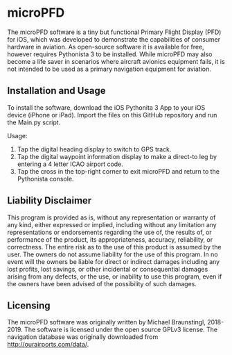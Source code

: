 # microPFD
The microPFD software is a tiny but functional Primary Flight Display (PFD) for iOS, which was developed to demonstrate the capabilities of consumer hardware in aviation. As open-source software it is available for free, however requires Pythonista 3 to be installed. While microPFD may also become a life saver in scenarios where aircraft avionics equipment fails, it is not intended to be used as a primary navigation equipment for aviation.


## Installation and Usage
To install the software, download the iOS Pythonita 3 App to your iOS device (iPhone or iPad). Import the files on this GitHub repository and run the Main.py script.

Usage:
1. Tap the digital heading display to switch to GPS track.
2. Tap the digital waypoint information display to make a direct-to leg by entering a 4 letter ICAO airport code.
3. Tap the cross in the top-right corner to exit microPFD and return to the Pythonista console.

## Liability Disclaimer
This program is provided as is, without any representation or warranty of any kind, either expressed or implied, including without any limitation any representations or endorsements regarding the use of, the results of, or performance of the product, its appropriateness, accuracy, reliability, or correctness. The entire risk as to the use of this product is assumed by the user. The owners do not assume liability for the use of this program. In no event will the owners be liable for direct or indirect damages including any lost profits, lost savings, or other incidental or consequential damages arising from any defects, or the use, or inability to use this program, even if the owners have been advised of the possibility of such damages.

## Licensing
The microPFD software was originally written by Michael Braunstingl, 2018-2019. The software is licensed under the open source GPLv3 license. The navigation database was originally downloaded from http://ourairports.com/data/.

